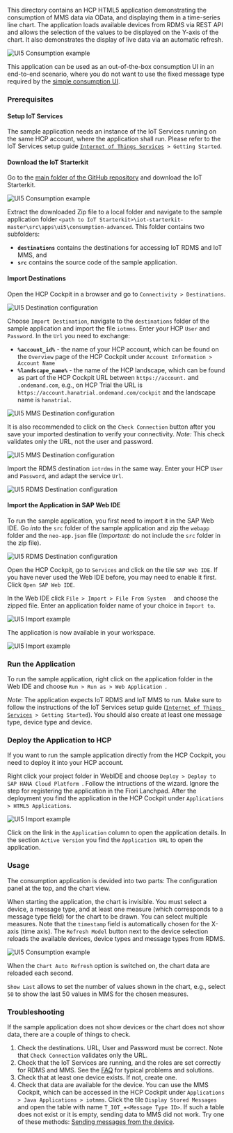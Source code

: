 This directory contains an HCP HTML5 application demonstrating the consumption of MMS data via OData, and displaying them in a time-series line chart.
The application loads available devices from RDMS via REST API and allows the selection of the values to be displayed on the Y-axis of the chart.
It also demonstrates the display of live data via an automatic refresh.

![UI5 Consumption example](../../../../images/mms_consume_ui5_v2_01.png)

This application can be used as an out-of-the-box consumption UI in an end-to-end scenario, where you do not want to use the fixed message type required by the [simple consumption UI](../consumption).

### Prerequisites
#### Setup IoT Services
The sample application needs an instance of the IoT Services running on the same HCP account, where the application shall run.
Please refer to the IoT Services setup guide [`Internet of Things Services`](https://help.hana.ondemand.com/iot)` > Getting Started`.

#### Download the IoT Starterkit
Go to the [main folder of the GitHub repository](https://github.com/SAP/iot-starterkit) and download the IoT Starterkit.

![UI5 Consumption example](../../../../images/mms_consume_ui5_01a.png)

Extract the downloaded Zip file to a local folder and navigate to the sample application folder ```<path to IoT Starterkit>\iot-starterkit-master\src\apps\ui5\consumption-advanced```.
This folder contains two subfolders:
- **```destinations```** contains the destinations for accessing IoT RDMS and IoT MMS, and
- **```src```** contains the source code of the sample application.

#### Import Destinations
Open the HCP Cockpit in a browser and go to ``` Connectivity > Destinations ```.

![UI5 Destination configuration](../../../../images/mms_consume_ui5_03.png)

Choose ``` Import Destination ```, navigate to the ``` destinations ``` folder of the sample application and import the file ```iotmms```.
Enter your HCP ``` User ``` and ``` Password ```. In the ``` Url ``` you need to exchange:
- **```%account_id%```** - the name of your HCP account, which can be found on the ```Overview``` page of the HCP Cockpit under ```Account Information > Account Name```
- **```%landscape_name%```** - the name of the HCP landscape, which can be found as part of the HCP Cockpit URL between ```https://account.``` and ```.ondemand.com```,
e.g., on HCP Trial the URL is ```https://account.hanatrial.ondemand.com/cockpit``` and the landscape name is ``` hanatrial ```.

![UI5 MMS Destination configuration](../../../../images/mms_consume_ui5_04.png)

It is also recommended to click on the ```Check Connection``` button after you save your imported destination to verify your connectivity.
*Note:* This check validates only the URL, not the user and password.

![UI5 MMS Destination configuration](../../../../images/mms_consume_ui5_04a.png)

Import the RDMS destination ```iotrdms``` in the same way. Enter your HCP ``` User ``` and ``` Password ```, and adapt the service ``` Url ```.

![UI5 RDMS Destination configuration](../../../../images/mms_consume_ui5_05.png)

#### Import the Application in SAP Web IDE
To run the sample application, you first need to import it in the SAP Web IDE.
Go *into* the ``` src ``` folder of the sample application and zip the ```webapp``` folder and the ```neo-app.json``` file (*Important:* do not include the ```src``` folder in the zip file).

![UI5 RDMS Destination configuration](../../../../images/mms_consume_ui5_05a.png)

Open the HCP Cockpit, go to ```Services``` and click on the tile ```SAP Web IDE```. If you have never used the Web IDE before, you may need to enable it first.
Click ```Open SAP Web IDE```.

In the Web IDE click ```File > Import > File From System  ``` and choose the zipped file. Enter an application folder name of your choice in ```Import to```.

![UI5 Import example](../../../../images/mms_consume_ui5_02.png)

The application is now available in your workspace.

![UI5 Import example](../../../../images/mms_consume_ui5_06.png)

### Run the Application

To run the sample application, right click on the application folder in the Web IDE and choose ```Run > Run as > Web Application ```.

*Note*: The application expects IoT RDMS and IoT MMS to run. Make sure to follow the instructions of the IoT Services setup guide ([`Internet of Things Services`](https://help.hana.ondemand.com/iot)` > Getting Started`).
You should also create at least one message type, device type and device. 

### Deploy the Application to HCP

If you want to run the sample application directly from the HCP Cockpit, you need to deploy it into your HCP account.

Right click your project folder in WebIDE and choose ```Deploy > Deploy to SAP HANA Cloud Platform ```. Follow the intructions of the wizard. Ignore the step for registering the application in the Fiori Lanchpad.
After the deployment you find the application in the HCP Cockpit under ```Applications > HTML5 Applications```.

![UI5 Import example](../../../../images/mms_consume_ui5_07.png)

Click on the link in the ```Application``` column to open the application details. In the section ```Active Version``` you find the ```Application URL``` to open the application.

### Usage

The consumption application is devided into two parts: The configuration panel at the top, and the chart view.

When starting the application, the chart is invisible. You must select a device, a message type, and at least one measure (which corresponds to a message type field) for the chart to be drawn. You can select multiple measures. Note that the ```timestamp``` field is automatically chosen for the X-axis (time axis). 
The ```Refresh Model``` button next to the device selection reloads the available devices, device types and message types from RDMS.

![UI5 Consumption example](../../../../images/mms_consume_ui5_v2_02.png)

When the ```Chart Auto Refresh``` option is switched on, the chart data are reloaded each second.

```Show Last``` allows to set the number of values shown in the chart, e.g., select ```50``` to show the last 50 values in MMS for the chosen measures.

### Troubleshooting
If the sample application does not show devices or the chart does not show data, there are a couple of things to check.

1. Check the destinations. URL, User and Password must be correct. Note that ```Check Connection``` validates only the URL.
2. Check that the IoT Services are running, and the roles are set correctly for RDMS and MMS.
See the [FAQ](https://help.hana.ondemand.com/iot/frameset.htm?a012a3788b6e498a8971dd27c97ce6bf.html) for typical problems and solutions.
3. Check that at least one device exists. If not, create one.
4. Check that data are available for the device. You can use the MMS Cockpit, which can be accessed in the HCP Cockpit under ```Applications > Java Applications > iotmms```.
Click the tile ```Display Stored Messages``` and open the table with name ```T_IOT_```+```<Message Type ID>```.
If such a table does not exist or it is empty, sending data to MMS did not work.
Try one of these methods: [Sending messages from the device](../../../../README.md#sending-messages-from-the-device).